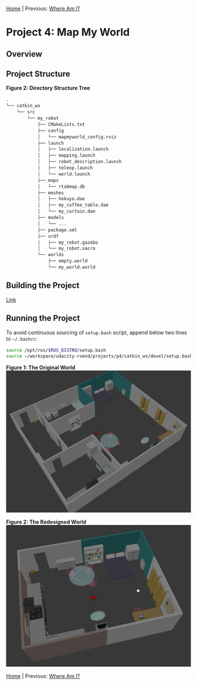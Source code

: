 [Home](../../README.md) | Previous: [Where Am I?](../p3/p3-where-am-i.md)

# Project 4: Map My World

## Overview

## Project Structure

__Figure 2: Directory Structure Tree__

```bash
.
└── catkin_ws
    └── src
        └── my_robot
            ├── CMakeLists.txt
            ├── config
            │   └── mapmyworld_config.rviz
            ├── launch
            │   ├── localization.launch
            │   ├── mapping.launch
            │   ├── robot_description.launch
            │   ├── teleop.launch
            │   └── world.launch
            ├── maps
            │   └── rtabmap.db
            ├── meshes
            │   ├── hokuyo.dae
            │   ├── my_coffee_table.dae
            │   └── my_curtain.dae
            ├── models
            │   └── ...
            ├── package.xml
            ├── urdf
            │   ├── my_robot.gazebo
            │   └── my_robot.xacro
            └── worlds
                ├── empty.world
                └── my_world.world
```

## Building the Project

[Link](p4-preliminary-config.md)

## Running the Project

To avoid continuous sourcing of `setup.bash` script, append below two lines to `~/.bashrc`:

```bash
source /opt/ros/$ROS_DISTRO/setup.bash
source ~/workspace/udacity-rsend/projects/p4/catkin_ws/devel/setup.bash
```

__Figure 1: The Original World__
![](./img/img2.png)

__Figure 2: The Redesigned World__
![](./img/img3.png)

[Home](../../README.md) | Previous: [Where Am I?](../p3/p3-where-am-i.md)
